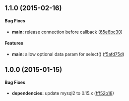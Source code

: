 ## 1.1.0 (2015-02-16)


#### Bug Fixes

* **main:** release connection before callback ([65e6bc30](https://github.com/bloglovin/node-mysql/commit/65e6bc3019cf5733bce7b3479eeb97dcb92a3015))


#### Features

* **main:** allow optional data param for select() ([f5afd75d](https://github.com/bloglovin/node-mysql/commit/f5afd75dc5c74f21fe85b96f0a7a72bac66964a1))


## 1.0.0 (2015-01-15)


#### Bug Fixes

* **dependencies:** update mysql2 to 0.15.x ([fff52b18](https://github.com/bloglovin/node-mysql/commit/fff52b184d9997fb4d07ee22e306d778cf59a658))

